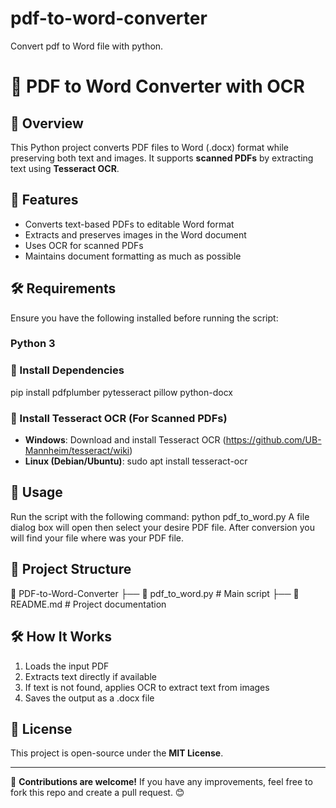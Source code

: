 # pdf-to-word-converter
Convert pdf to Word file with python.

# 📄 PDF to Word Converter with OCR

## 📌 Overview
This Python project converts PDF files to Word (.docx) format while preserving both text and images. It supports **scanned PDFs** by extracting text using **Tesseract OCR**.

## 🚀 Features
- Converts text-based PDFs to editable Word format
- Extracts and preserves images in the Word document
- Uses OCR for scanned PDFs
- Maintains document formatting as much as possible

## 🛠 Requirements
Ensure you have the following installed before running the script:

### Python 3

### 📌 Install Dependencies
pip install pdfplumber pytesseract pillow python-docx

### 📌 Install Tesseract OCR (For Scanned PDFs)
- **Windows**: Download and install Tesseract OCR (https://github.com/UB-Mannheim/tesseract/wiki)
- **Linux (Debian/Ubuntu)**:
  sudo apt install tesseract-ocr

## 🔧 Usage
Run the script with the following command:
python pdf_to_word.py
A file dialog box will open then select your desire PDF file.
After conversion you will find your file where was your PDF file.


## 📂 Project Structure
📁 PDF-to-Word-Converter
├── 📄 pdf_to_word.py   # Main script
├── 📄 README.md        # Project documentation

## 🛠 How It Works
1. Loads the input PDF
2. Extracts text directly if available
3. If text is not found, applies OCR to extract text from images
4. Saves the output as a .docx file

## 📜 License
This project is open-source under the **MIT License**.

---

🌟 **Contributions are welcome!** If you have any improvements, feel free to fork this repo and create a pull request. 😊
